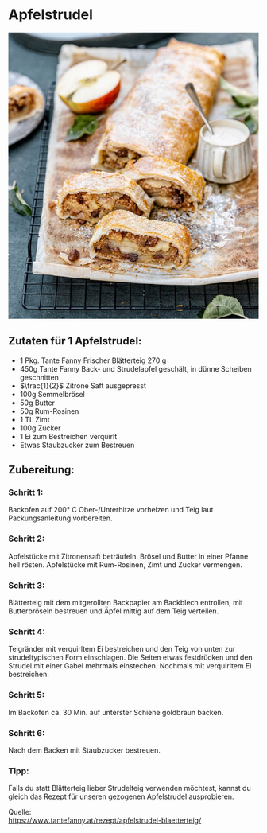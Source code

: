 # Apfelstrudel
![Apfelstrudel](img/Wiener_Blaetterteig_Apfelstrudel_web-700x800.jpg)

## Zutaten für 1 Apfelstrudel:
- 1 Pkg. Tante Fanny Frischer Blätterteig 270 g
- 450g Tante Fanny Back- und Strudelapfel geschält, in dünne Scheiben geschnitten 
- $\frac{1}{2}$ Zitrone Saft ausgepresst 
- 100g Semmelbrösel
- 50g Butter
- 50g Rum-Rosinen
- 1 TL Zimt
- 100g Zucker
- 1 Ei zum Bestreichen verquirlt 
- Etwas Staubzucker zum Bestreuen

## Zubereitung:
### Schritt 1:  
Backofen auf 200° C Ober-/Unterhitze vorheizen und Teig laut Packungsanleitung vorbereiten.

### Schritt 2:  
Apfelstücke mit Zitronensaft beträufeln. Brösel und Butter in einer Pfanne hell rösten. Apfelstücke mit Rum-Rosinen, Zimt und Zucker vermengen.

### Schritt 3:  
Blätterteig mit dem mitgerollten Backpapier am Backblech entrollen, mit Butterbröseln bestreuen und Äpfel mittig auf dem Teig verteilen.

### Schritt 4:  
Teigränder mit verquirltem Ei bestreichen und den Teig von unten zur strudeltypischen Form einschlagen. Die Seiten etwas festdrücken und den Strudel mit einer Gabel mehrmals einstechen. Nochmals mit verquirltem Ei bestreichen.

### Schritt 5:  
Im Backofen ca. 30 Min. auf unterster Schiene goldbraun backen.

### Schritt 6:  
Nach dem Backen mit Staubzucker bestreuen.

### Tipp:  
Falls du statt Blätterteig lieber Strudelteig verwenden möchtest, kannst du gleich das Rezept für unseren gezogenen Apfelstrudel ausprobieren.





Quelle:  
<https://www.tantefanny.at/rezept/apfelstrudel-blaetterteig/> 
